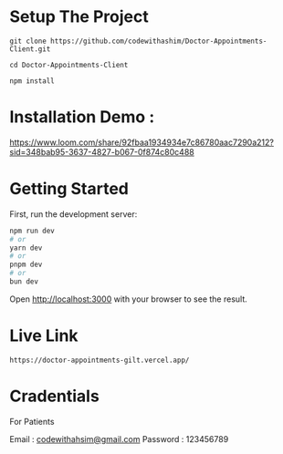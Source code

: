 # Setup The Project

```
git clone https://github.com/codewithashim/Doctor-Appointments-Client.git
```

```
cd Doctor-Appointments-Client 
```

```
npm install
```
# Installation Demo : 
https://www.loom.com/share/92fbaa1934934e7c86780aac7290a212?sid=348bab95-3637-4827-b067-0f874c80c488


# Getting Started

First, run the development server:

```bash
npm run dev
# or
yarn dev
# or
pnpm dev
# or
bun dev
```

Open [http://localhost:3000](http://localhost:3000) with your browser to see the result.

# Live Link

```
https://doctor-appointments-gilt.vercel.app/
```

# Cradentials


For Patients

Email : codewithahsim@gmail.com
Password : 123456789
